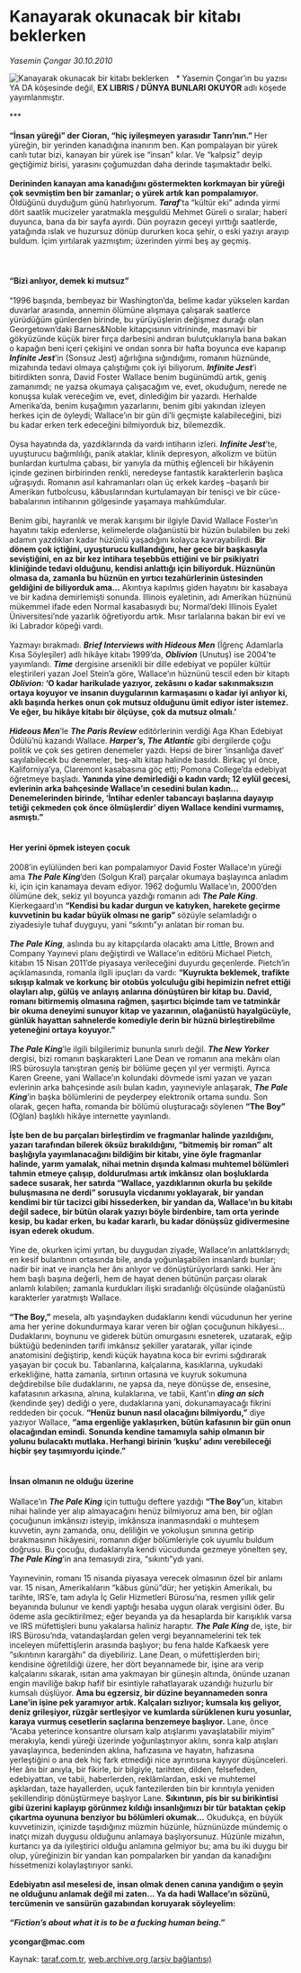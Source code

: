 # Kanayarak okunacak bir kitabı beklerken

*Yasemin Çongar 30.10.2010*

<div class="yazi"><img align="left" alt="Kanayarak okunacak bir kitabı beklerken" border="0" src="http://www.taraf.com.tr/fotoraflar/makaleler/kanayarak-okunacak-bir-kitabi-beklerken_454_orijinal.jpg" style="border-right-width:10px; border-color:#FFFFFF"/><p>* Yasemin Çongar’ın bu yazısı YA DA köşesinde değil, <b>EX LIBRIS / DÜNYA BUNLARI OKUYOR</b> adlı köşede yayımlanmıştır.   <br/><br/>***   <b><br/><br/>“İnsan yüreği” der Cioran, “hiç iyileşmeyen yarasıdır Tanrı’nın.” </b>Her yüreğin, bir yerinden kanadığına inanırım ben. Kan pompalayan bir yürek canlı tutar bizi, kanayan bir yürek ise “insan” kılar. Ve “kalpsiz” deyip geçtiğimiz birisi, yarasını çoğumuzdan daha derinde taşımaktadır belki.  <b><br/><br/>Derininden kanayan ama kanadığını göstermekten korkmayan bir yüreği çok sevmiştim ben bir zamanlar; o yürek artık kan pompalamıyor.</b> Öldüğünü duyduğum günü hatırlıyorum. <b><i>Taraf</i></b>’ta “kültür eki” adında yirmi dört saatlik mucizeler yaratmakla meşguldü Mehmet Güreli o sıralar; haberi duyunca, bana da bir sayfa ayırdı. Dün poyrazın geceyi yırttığı saatlerde, yatağında ıslak ve huzursuz dönüp dururken koca şehir, o eski yazıyı arayıp buldum. İçim yırtılarak yazmıştım; üzerinden yirmi beş ay geçmiş.<br/><br/><br/></p>
<h4>“Bizi anlıyor, demek ki mutsuz”   </h4>
<p>“1996 başında, bembeyaz bir Washington’da, belime kadar yükselen kardan duvarlar arasında, annemin ölümüne alışmaya çalışarak saatlerce yürüdüğüm günlerden birinde, bu yürüyüşlerin değişmez durağı olan Georgetown’daki Barnes&amp;Noble kitapçısının vitrininde, masmavi bir gökyüzünde küçük birer fırça darbesini andıran bulutçuklarıyla bana bakan o kapağın beni içeri çekişini ve ondan sonra bir hafta boyunca eve kapanıp <b><i>Infinite Jest</i></b>’in (Sonsuz Jest) ağırlığına sığındığımı, romanın hüznünde, mizahında tedavi olmaya çalıştığımı çok iyi biliyorum. <b><i>Infinite Jest</i></b>’i bitirdikten sonra, David Foster Wallace benim bugünümdü artık, geniş zamanımdı; ne yazsa okumaya çalışacağım ve, evet, okuduğum, nerede ne konuşsa kulak vereceğim ve, evet, dinlediğim bir yazardı. Herhalde Amerika’da, benim kuşağımın yazarlarını, benim gibi yakından izleyen herkes için de öyleydi; Wallace’ın bir gün di’li geçmişte kalabileceğini, bizi bu kadar erken terk edeceğini bilmiyorduk biz, bilemezdik. <br/><br/>Oysa hayatında da, yazdıklarında da vardı intiharın izleri. <b><i>Infinite Jest</i></b>’te, uyuşturucu bağımlılığı, panik ataklar, klinik depresyon, alkolizm ve bütün bunlardan kurtulma çabası, bir yanıyla da müthiş eğlenceli bir hikâyenin içinde gezinen birbirinden renkli, neredeyse fantastik karakterlerin başlıca uğraşıydı. Romanın asıl kahramanları olan üç erkek kardeş –başarılı bir Amerikan futbolcusu, kâbuslarından kurtulamayan bir tenisçi ve bir cüce- babalarının intiharının gölgesinde yaşamaya mahkûmdular. <br/><br/>Benim gibi, hayranlık ve merak karışımı bir ilgiyle David Wallace Foster’ın hayatını takip edenlerse, kelimelerde olağanüstü bir hüzün bulabilen bu zeki adamın yazdıkları kadar hüzünlü yaşadığını kolayca kavrayabilirdi. <b>Bir dönem çok içtiğini, uyuşturucu kullandığını, her gece bir başkasıyla seviştiğini, en az bir kez intihara teşebbüs ettiğini ve bir psikiyatri kliniğinde tedavi olduğunu, kendisi anlattığı için biliyorduk. Hüznünün olmasa da, zamanla bu hüznün en yırtıcı tezahürlerinin üstesinden geldiğini de biliyorduk ama...</b> Akıntıya kapılmış giden hayatını bir kasabaya ve bir kadına demirlemişti sonunda. Illinois eyaletinin, adı Amerikan hüznünü mükemmel ifade eden Normal kasabasıydı bu; Normal’deki Illinois Eyalet Üniversitesi’nde yazarlık öğretiyordu artık. Mısır tarlalarına bakan bir evi ve iki Labrador köpeği vardı. <br/><br/>Yazmayı bırakmadı. <b><i>Brief Interviews with Hideous Men</i></b> (İğrenç Adamlarla Kısa Söyleşiler) adlı hikâye kitabı 1999’da, <b><i>Oblivion</i></b> (Unutuş) ise 2004’te yayımlandı. <b><i>Time</i></b> dergisine arsenikli bir dille edebiyat ve popüler kültür eleştirileri yazan Joel Stein’a göre, Wallace’ın hüznünü tescil eden bir kitaptı <b><i>Oblivion:</i> ‘O kadar harikulade yazıyor, zekâsını o kadar sakınmaksızın ortaya koyuyor ve insanın duygularının karmaşasını o kadar iyi anlıyor ki, aklı başında herkes onun çok mutsuz olduğunu ümit ediyor ister istemez. Ve eğer, bu hikâye kitabı bir ölçüyse, çok da mutsuz olmalı.’</b> <b><i><br/><br/>Hideous Men</i></b>’le <b><i>The Paris Review</i></b> editörlerinin verdiği Aga Khan Edebiyat Ödülü’nü kazandı Wallace. <b><i>Harper’s, The Atlantic</i></b> gibi dergilerde çoğu politik ve çok ses getiren denemeler yazdı. Hepsi de birer ‘insanlığa davet’ sayılabilecek bu denemeler, beş-altı kitap halinde basıldı. Birkaç yıl önce, Kaliforniya’ya, Claremont kasabasına göç etti; Pomona College’da edebiyat öğretmeye başladı. <b>Yanında yine demirlediği o kadın vardı; 12 eylül gecesi, evlerinin arka bahçesinde Wallace’ın cesedini bulan kadın... Denemelerinden birinde, ‘İntihar edenler tabancayı başlarına dayayıp tetiği çekmeden çok önce ölmüşlerdir’ diyen Wallace kendini vurmamış, asmıştı.” </b><b><br/></b></p>
<h4><br/>Her yerini öpmek isteyen çocuk</h4>
<p>2008’in eylülünden beri kan pompalamıyor David Foster Wallace’ın yüreği ama <b><i>The Pale King</i></b>’den (Solgun Kral) parçalar okumaya başlayınca anladım ki, için için kanamaya devam ediyor. 1962 doğumlu Wallace’ın, 2000’den ölümüne dek, sekiz yıl boyunca yazdığı romanın adı <b><i>The Pale King</i></b>. Kierkegaard’ın <b>“Kendisi bu kadar durgun ve katıyken, harekete geçirme kuvvetinin bu kadar büyük olması ne garip” </b>sözüyle selamladığı o ziyadesiyle tuhaf duyguyu, yani “sıkıntı”yı anlatan bir roman bu. <b><i><br/><br/>The Pale King</i></b>, aslında bu ay kitapçılarda olacaktı ama Little, Brown and Company Yayınevi planı değiştirdi ve Wallace’ın editörü Michael Pietch, kitabın 15 Nisan 2011’de piyasaya verileceğini duyurdu geçenlerde. Pietch’in açıklamasında, romanla ilgili ipuçları da vardı: <b>“Kuyrukta beklemek, trafikte sıkışıp kalmak ve korkunç bir otobüs yolculuğu gibi hepimizin nefret ettiği olayları alıp, gülüş ve anlayış anlarına dönüştüren bir kitap bu. David, romanı bitirmemiş olmasına rağmen, şaşırtıcı biçimde tam ve tatminkâr bir okuma deneyimi sunuyor kitap ve yazarının, olağanüstü hayalgücüyle, günlük hayattan sahnelerde komediyle derin bir hüznü birleştirebilme yeteneğini ortaya koyuyor.”</b> <b><i><br/><br/>The Pale King</i></b>’le ilgili bilgilerimiz bununla sınırlı değil. <b><i>The New Yorker</i></b> dergisi, bizi romanın başkarakteri Lane Dean ve romanın ana mekânı olan IRS bürosuyla tanıştıran geniş bir bölüme geçen yıl yer vermişti. Ayrıca Karen Greene, yani Wallace’ın kolundaki dövmede ismi yazan ve yazarı evlerinin arka bahçesinde asılı bulan kadın, yayıneviyle anlaşarak, <b><i>The Pale King</i></b>’in başka bölümlerini de peyderpey elektronik ortama sundu. Son olarak, geçen hafta, romanda bir bölümü oluşturacağı söylenen <b>“The Boy”</b> (Oğlan) başlıklı hikâye internette yayınlandı. <b><br/><br/>İşte ben de bu parçaları birleştirdim ve fragmanlar halinde yazıldığını, yazarı tarafından bilerek öksüz bırakıldığını, “bitmemiş bir roman” alt başlığıyla yayımlanacağını bildiğim bir kitabı, yine öyle fragmanlar halinde, yarım yamalak, nihai metnin dışında kalması muhtemel bölümleri tahmin etmeye çalışıp, doldurulması artık imkânsız olan boşluklarda sadece susarak, her satırda “Wallace, yazdıklarının okurla bu şekilde buluşmasına ne derdi” sorusuyla vicdanımı yoklayarak, bir yandan kendimi bir tür tacizci gibi hissederken, bir yandan da, Wallace’ın bu kitabı değil sadece, bir bütün olarak yazıyı böyle birdenbire, tam orta yerinde kesip, bu kadar erken, bu kadar kararlı, bu kadar dönüşsüz gidivermesine isyan ederek okudum.</b> <br/><br/>Yine de, okurken içimi yırtan, bu duygudan ziyade, Wallace’ın anlattıklarıydı; en kesif bulantının ortasında bile, anda yoğunlaşabilen insanlardı bunlar; nadir bir inat ve inançla her ânı anlıyor ve dönüştürüyorlardı sanki. Her ânı hem başlı başına değerli, hem de hayat denen bütünün parçası olarak anlamlı kılabilen; zamanla kurdukları ilişki sıradanlığı ölçüsünde olağanüstü karakterler yaratmıştı Wallace. <b><br/><br/>“The Boy,”</b> mesela, altı yaşındayken dudaklarını kendi vücudunun her yerine ama her yerine dokundurmaya karar veren bir oğlan çocuğunun hikâyesi... Dudaklarını, boynunu ve giderek bütün omurgasını esneterek, uzatarak, eğip büktüğü bedeninden tarifi imkânsız şekiller yaratarak, yıllar içinde anatomisini değiştirip, kendi küçük hayatına koca bir evrimi sığdırarak yaşayan bir çocuk bu. Tabanlarına, kalçalarına, kasıklarına, uykudaki erkekliğine, hatta zamanla, sırtının ortasına ve kuyruk sokumuna değdirebilse bile dudaklarını, ne yapsa da, neye dönüşse de, ensesine, kafatasının arkasına, alnına, kulaklarına, ve tabii, Kant’ın <b><i>ding an sich</i></b> (kendinde şey) dediği o yere, dudaklarına yani, dokunamayacağı fikrini reddeden bir çocuk. <b>“Henüz bunun nasıl olacağını bilmiyordu,”</b> diye yazıyor Wallace, <b>“ama ergenliğe yaklaşırken, bütün kafasının bir gün onun olacağından emindi. Sonunda kendine tamamıyla sahip olmanın bir yolunu bulacaktı mutlaka. Herhangi birinin ‘kuşku’ adını verebileceği hiçbir şey taşımıyordu içinde.”<br/></b></p>
<h4><br/>İnsan olmanın ne olduğu üzerine   </h4>
<p>Wallace’ın <b><i>The Pale King</i></b> için tuttuğu deftere yazdığı <b>“The Boy</b>”un, kitabın nihai halinde yer alıp almayacağını henüz bilmiyoruz ama ben, bir oğlan çocuğunun imkânsızı isteyip, imkânsıza inanmasındaki o muhteşem kuvvetin, aynı zamanda, onu, deliliğin ve yokoluşun sınırına getirip bırakmasının hikâyesini, romanın diğer bölümleriyle çok uyumlu buldum doğrusu. Bu çocuğu, dudaklarıyla kendi vücudunda gezmeye yönelten şey, <b><i>The Pale King</i></b>’in ana temasıydı zira, “sıkıntı”ydı yani.  <br/><br/>Yayınevinin, romanı 15 nisanda piyasaya verecek olmasının özel bir anlamı var. 15 nisan, Amerikalıların “kâbus günü”dür; her yetişkin Amerikalı, bu tarihte, IRS’e, tam adıyla İç Gelir Hizmetleri Bürosu’na, resmen yıllık gelir beyanında bulunur ve kendi yaptığı hesaba uygun olarak vergisini öder. Bu ödeme asla geciktirilmez; eğer beyanda ya da hesaplarda bir karışıklık varsa ve IRS müfettişleri bunu yakalarsa haliniz haraptır. <b><i>The Pale King</i></b> de, işte, bir IRS Bürosu’nda, vatandaşlardan gelen vergi beyannamelerini tek tek inceleyen müfettişlerin arasında başlıyor; bu fena halde Kafkaesk yere “sıkıntının karargâhı” da diyebiliriz. Lane Dean, o müfettişlerden biri; kendisine öğretildiği üzere, her dört beyannamede bir, işine ara verip kalçalarını sıkarak, ısıtan ama yakmayan bir güneşin altında, önünde uzanan engin maviliğe bakıp hafif bir esintiyle rahatlayarak uzandığı huzurlu bir kumsalı düşlüyor. <b>Ama bu egzersiz, bir düzine beyannameden sonra Lane’in işine pek yaramıyor artık. Kalçaları sızlıyor; kumsala kış geliyor, deniz grileşiyor, rüzgâr sertleşiyor ve kumlarda sürüklenen kuru yosunlar, karaya vurmuş cesetlerin saçlarına benzemeye başlıyor.</b> Lane, önce “Acaba yeterince konsantre olursam kalp atışlarımı yavaşlatabilir miyim” merakıyla, kendi yüreği üzerinde yoğunlaştırıyor aklını, sonra kalp atışları yavaşlayınca, bedeninden aklına, hafızasına ve hayatın, hafızasına yerleştiğini o ana dek hiç fark etmediği nice ayrıntısına kayıyor düşünceleri. Her ânı bir anıyla, bir fikirle, bir bilgiyle, tarihten, dilden, felsefeden, edebiyattan, ve tabii, haberlerden, reklâmlardan, eski ve muhtemel aşklardan, taze hayallerden, uçuk fantezilerden bin bir kırıntıyla yeniden şekillendirip dönüştürmeye başlıyor Lane. <b>Sıkıntının, pis bir su birikintisi gibi üzerini kaplayıp görünmez kıldığı insanlığımızı bir tür bataktan çekip çıkartma oyununa benziyor bu bölümleri okumak...</b> Okudukça, en büyük kuvvetinizin, içinizde taşıdığınız müzmin hüzünle, hüznünüzde mündemiç o inatçı mizah duygusu olduğunu anlamaya başlıyorsunuz. Hüzünle mizahın, kurtarıcı ya da iyileştirici olduğu anlamına gelmiyor bu; ama bu iki duygu bir olup, yüreğinizin bir yandan kan pompalarken bir yandan da kanadığını hissetmenizi kolaylaştırıyor sanki.  <b><br/><br/>Edebiyatın asıl meselesi de, insan olmak denen canına yandığım o şeyin ne olduğunu anlamak değil mi zaten... Ya da hadi Wallace’ın sözünü, tercümenin ve sansürün gazabından koruyarak söyleyelim: </b> <b><i><br/><br/>“Fiction’s about what it is to be a fucking human being.”</i></b> <b><br/><br/>ycongar@mac.com</b></p></div>

Kaynak: [taraf.com.tr](http://www.taraf.com.tr:80/yasemin-congar/makale-kanayarak-okunacak-bir-kitabi-beklerken.htm), [web.archive.org (arşiv bağlantısı)](http://web.archive.org/web/20101102141939/http://www.taraf.com.tr:80/yasemin-congar/makale-kanayarak-okunacak-bir-kitabi-beklerken.htm)
